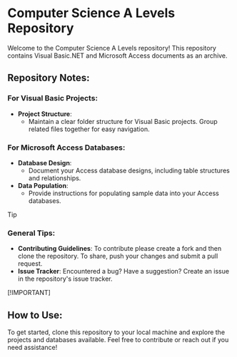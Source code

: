 # Computer Science A Levels Repository

Welcome to the Computer Science A Levels repository! This repository contains Visual Basic.NET and Microsoft Access documents as an archive. 

## Repository Notes:

### For Visual Basic Projects:

- **Project Structure**: 
  - Maintain a clear folder structure for Visual Basic projects. Group related files together for easy navigation.

### For Microsoft Access Databases:

- **Database Design**:
  - Document your Access database designs, including table structures and relationships.
- **Data Population**:
  - Provide instructions for populating sample data into your Access databases.


> [!TIP]
> ### General Tips:
>
>- **Contributing Guidelines**:
>   To contribute please create a fork and then clone the repository. To share, push your changes and submit a pull request. 
>- **Issue Tracker**:
>   Encountered a bug? Have a suggestion? Create an issue in the repository's issue tracker.
>  
> [!IMPORTANT]
> ## How to Use:
>
> To get started, clone this repository to your local machine and explore the projects and databases available. Feel free to contribute or reach out if you need assistance!
